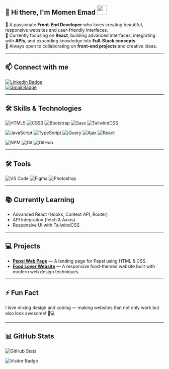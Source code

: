 ## 👋 Hi there, I'm Momen Emad <img src="https://raw.githubusercontent.com/aemmadi/aemmadi/master/wave.gif" width="30">

🎨 A passionate **Front-End Developer** who loves creating beautiful, responsive websites and user-friendly interfaces.  
🌱 Currently focusing on **React**, building advanced interfaces, integrating with **APIs**, and expanding knowledge into **Full-Stack concepts**.  
🤝 Always open to collaborating on **front-end projects** and creative ideas.  

---

## 📫 Connect with me

[![Linkedin Badge](https://img.shields.io/badge/-Momen%20Emad-blue?style=flat-square&logo=Linkedin&logoColor=white&link=https://www.linkedin.com/in/momen-emad-3651b2294/)](https://www.linkedin.com/in/momen-emad-3651b2294/)  
[![Gmail Badge](https://img.shields.io/badge/-momene937@gmail.com-c14438?style=flat-square&logo=Gmail&logoColor=white&link=mailto:momene937@gmail.com)](mailto:momene937@gmail.com)

---

## 🛠️ Skills & Technologies

![HTML5](https://img.shields.io/badge/-HTML5-E34F26?style=flat-square&logo=html5&logoColor=white)
![CSS3](https://img.shields.io/badge/-CSS3-1572B6?style=flat-square&logo=css3)
![Bootstrap](https://img.shields.io/badge/-Bootstrap-563D7C?style=flat-square&logo=bootstrap)
![Sass](https://img.shields.io/badge/-Sass-CC6699?style=flat-square&logo=sass&logoColor=white)
![TailwindCSS](https://img.shields.io/badge/-TailwindCSS-38B2AC?style=flat-square&logo=tailwind-css&logoColor=white)

![JavaScript](https://img.shields.io/badge/-JavaScript-black?style=flat-square&logo=javascript)
![TypeScript](https://img.shields.io/badge/-TypeScript-007ACC?style=flat-square&logo=typescript)
![jQuery](https://img.shields.io/badge/-jQuery-0769AD?style=flat-square&logo=jquery)
![Ajax](https://img.shields.io/badge/-Ajax-008080?style=flat-square)
![React](https://img.shields.io/badge/-React-black?style=flat-square&logo=react)

![NPM](https://img.shields.io/badge/-NPM-CB3837?style=flat-square&logo=npm)
![Git](https://img.shields.io/badge/-Git-black?style=flat-square&logo=git)
![GitHub](https://img.shields.io/badge/-GitHub-181717?style=flat-square&logo=github)

---

## 🛠️ Tools

![VS Code](https://img.shields.io/badge/-VS%20Code-007ACC?style=flat-square&logo=visual-studio-code&logoColor=white)
![Figma](https://img.shields.io/badge/-Figma-F24E1E?style=flat-square&logo=figma&logoColor=white)
![Photoshop](https://img.shields.io/badge/-Photoshop-31A8FF?style=flat-square&logo=adobe-photoshop&logoColor=white)

---

## 📚 Currently Learning

- Advanced React (Hooks, Context API, Router)  
- API Integration (fetch & Axios)  
- Responsive UI with TailwindCSS  

---

## 💻 Projects

- **[Pepsi Web Page](https://github.com/Momenemad12/pepsi-landing)** — A landing page for Pepsi using HTML & CSS.  
- **[Food Lover Website](https://github.com/Momenemad12/food-lover)** — A responsive food-themed website built with modern web design techniques.  

---

## ⚡ Fun Fact
I love mixing design and coding — making websites that not only work but also look awesome! 🎨💻

---

## 📊 GitHub Stats

![GitHub Stats](https://github-readme-stats.vercel.app/api?username=Momenemad12&count_private=true&show_icons=true&include_all_commits=true&theme=radical)  

![Visitor Badge](https://visitor-badge.laobi.icu/badge?page_id=Momenemad12.Momenemad12)
